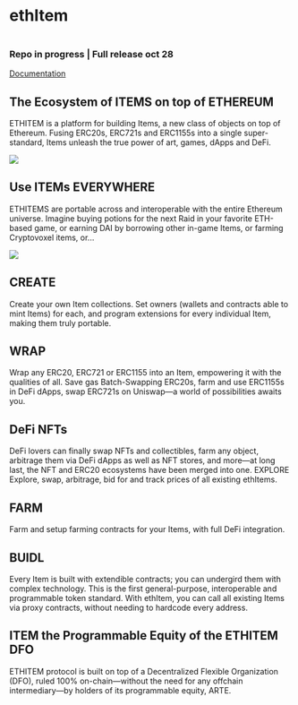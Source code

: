 # ethItem

<img scr="https://raw.githubusercontent.com/b-u-i-d-l/ethItem/master/assets/img/awesome.gif?token=AE365S2PPJKEAIJ53ELYXB27RMF2Q">

### Repo in progress | Full release oct 28

<a href="https://b-u-i-d-l.github.io/ethItem-docs/">Documentation</a>

## The Ecosystem of ITEMS on top of ETHEREUM

ETHITEM is a platform for building Items, a new class of objects on top of Ethereum. Fusing ERC20s, ERC721s and ERC1155s into a single super-standard, Items unleash the true power of art, games, dApps and DeFi.

<img src="https://raw.githubusercontent.com/b-u-i-d-l/ethItem/master/assets/img/1_ckALGI-SzWI7BGmQzhmvUg.jpg?token=AE365S7JYF7N3LJY7SNN5C27RMGEE">

## Use ITEMs EVERYWHERE

ETHITEMS are portable across and interoperable with the entire Ethereum universe. Imagine buying potions for the next Raid in your favorite ETH-based game, or earning DAI by borrowing other in-game Items, or farming Cryptovoxel items, or...

<img src="https://raw.githubusercontent.com/b-u-i-d-l/ethItem/master/assets/img/1_c_Awlx7NIZ_GnJI2Y5KBZg.jpg?token=AE365S6XGPCQSGPKFIQBKPC7RMGHI">

## CREATE

Create your own Item collections. Set owners (wallets and contracts able to mint Items) for each, and program extensions for every individual Item, making them truly portable.

## WRAP

Wrap any ERC20, ERC721 or ERC1155 into an Item, empowering it with the qualities of all. Save gas Batch-Swapping ERC20s, farm and use ERC1155s in DeFi dApps, swap ERC721s on Uniswap—a world of possibilities awaits you.

## DeFi NFTs

DeFi lovers can finally swap NFTs and collectibles, farm any object, arbitrage them via DeFi dApps as well as NFT stores, and more—at long last, the NFT and ERC20 ecosystems have been merged into one.
EXPLORE Explore, swap, arbitrage, bid for and track prices of all existing ethItems.

## FARM

Farm and setup farming contracts for your Items, with full DeFi integration.

## BUIDL

Every Item is built with extendible contracts; you can undergird them with complex technology. This is the first general-purpose, interoperable and programmable token standard. With ethItem, you can call all existing Items via proxy contracts, without needing to hardcode every address.

## ITEM the Programmable Equity of the ETHITEM DFO

ETHITEM protocol is built on top of a Decentralized Flexible Organization (DFO), ruled 100% on-chain—without the need for any offchain intermediary—by holders of its programmable equity, ARTE.
